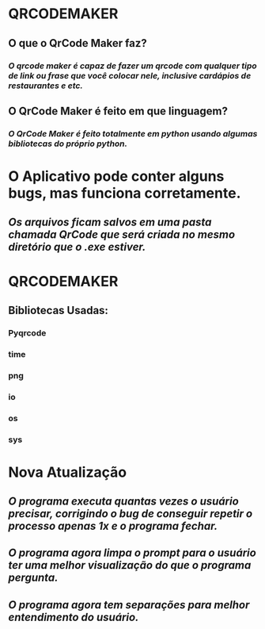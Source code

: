 # **QRCODEMAKER**




## **O que o QrCode Maker faz?**


### _O qrcode maker é capaz de fazer um qrcode com qualquer tipo de link ou frase que você colocar nele, inclusive cardápios de restaurantes e etc._


## **O QrCode Maker é feito em que linguagem?**


### _O QrCode Maker é feito totalmente em python usando algumas bibliotecas do próprio python._



# **O Aplicativo pode conter alguns bugs, mas funciona corretamente.**

## _Os arquivos ficam salvos em uma pasta chamada QrCode que será criada no mesmo diretório que o .exe estiver._


# **QRCODEMAKER**

## Bibliotecas Usadas:

### Pyqrcode

### time

### png

### io

### os

### sys


# **Nova Atualização**


## _O programa executa quantas vezes o usuário precisar, corrigindo o bug de conseguir repetir o processo apenas 1x e o programa fechar._


## _O programa agora limpa o prompt para o usuário ter uma melhor visualização do que o programa pergunta._


## _O programa agora tem separações para melhor entendimento do usuário._
